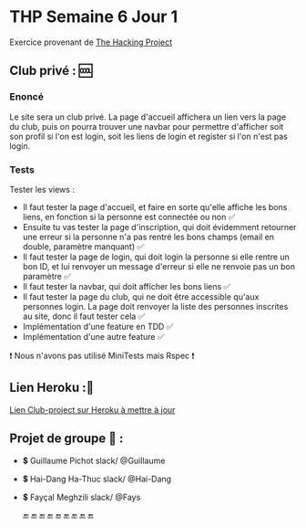 # THP Semaine 6 Jour 1

Exercice provenant de [The Hacking Project](https://www.thehackingproject.org/)
                         
## Club privé : :cool:

### Enoncé

Le site sera un club privé. La page d'accueil affichera un lien vers la page du club, puis on pourra trouver une navbar pour permettre d'afficher soit son profil si l'on est login, soit les liens de login et register si l'on n'est pas login.

### Tests

Tester les views :

* Il faut tester la page d'accueil, et faire en sorte qu'elle affiche les bons liens, en fonction si la personne est connectée ou non :white_check_mark:
* Ensuite tu vas tester la page d'inscription, qui doit évidemment retourner une erreur si la personne n'a pas rentré les bons champs (email en double, paramètre manquant) :white_check_mark:
* Il faut tester la page de login, qui doit login la personne si elle rentre un bon ID, et lui renvoyer un message d'erreur si elle ne renvoie pas un bon paramètre :white_check_mark:
* Il faut tester la navbar, qui doit afficher les bons liens :white_check_mark:
* Il faut tester la page du club, qui ne doit être accessible qu'aux personnes login. La page doit renvoyer la liste des personnes inscrites au site, donc il faut tester cela :white_check_mark:
* Implémentation d'une feature en TDD :white_check_mark:
* Implémentation d'une autre feature :white_check_mark:
    
:exclamation: Nous n'avons pas utilisé MiniTests mais Rspec :exclamation:

## Lien Heroku ::jack_o_lantern:
[Lien Club-project sur Heroku à mettre à jour](https...)

## Projet de groupe :tea: :

* :heavy_dollar_sign: Guillaume Pichot   slack/  @Guillaume
* :heavy_dollar_sign: Hai-Dang Ha-Thuc  slack/  @Hai-Dang 
* :heavy_dollar_sign: Fayçal Meghzili   slack/  @Fays  


     :end: :end: :end: :end: :end: :end: :end: :end: :end:
